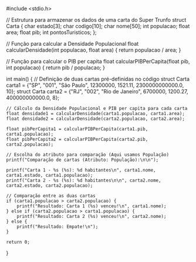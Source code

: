 #include <stdio.h>

// Estrutura para armazenar os dados de uma carta do Super Trunfo
struct Carta {
    char estado[3];
    char codigo[10];
    char nome[50];
    int populacao;
    float area;
    float pib;
    int pontosTuristicos;
};

// Função para calcular a Densidade Populacional
float calcularDensidade(int populacao, float area) {
    return populacao / area;
}

// Função para calcular o PIB per capita
float calcularPIBPerCapita(float pib, int populacao) {
    return pib / populacao;
}

int main() {
    // Definição de duas cartas pré-definidas no código
    struct Carta carta1 = {"SP", "001", "São Paulo", 12300000, 1521.11, 2300000000000.0, 10};
    struct Carta carta2 = {"RJ", "002", "Rio de Janeiro", 6700000, 1200.27, 400000000000.0, 8};

    // Cálculo da Densidade Populacional e PIB per capita para cada carta
    float densidade1 = calcularDensidade(carta1.populacao, carta1.area);
    float densidade2 = calcularDensidade(carta2.populacao, carta2.area);

    float pibPerCapita1 = calcularPIBPerCapita(carta1.pib, carta1.populacao);
    float pibPerCapita2 = calcularPIBPerCapita(carta2.pib, carta2.populacao);

    // Escolha do atributo para comparação (Aqui usamos População)
    printf("Comparação de cartas (Atributo: População):\n\n");

    printf("Carta 1 - %s (%s): %d habitantes\n", carta1.nome, carta1.estado, carta1.populacao);
    printf("Carta 2 - %s (%s): %d habitantes\n\n", carta2.nome, carta2.estado, carta2.populacao);

    // Comparação entre as duas cartas
    if (carta1.populacao > carta2.populacao) {
        printf("Resultado: Carta 1 (%s) venceu!\n", carta1.nome);
    } else if (carta2.populacao > carta1.populacao) {
        printf("Resultado: Carta 2 (%s) venceu!\n", carta2.nome);
    } else {
        printf("Resultado: Empate!\n");
    }

    return 0;
}
